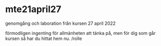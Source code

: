 # mte21april27
genomgång och laboration från kursen 27 april 2022

förmodligen ingenting för allmänheten att tänka på, men för dig som går kursen så har du hittat hem nu.
/rolle
